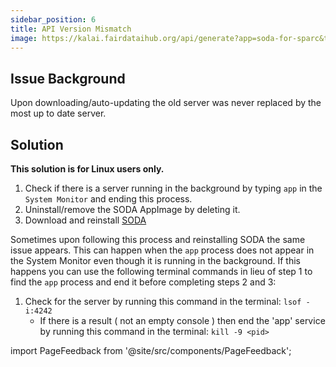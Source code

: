 ```yaml
---
sidebar_position: 6
title: API Version Mismatch
image: https://kalai.fairdataihub.org/api/generate?app=soda-for-sparc&title=API%20Version%20Mismatch&description=Common%20errors%20and%20their%20solutions
---
```


## Issue Background

Upon downloading/auto-updating the old server was never replaced by the most up to date server.

## Solution

**This solution is for Linux users only.**

1. Check if there is a server running in the background by typing `app` in the `System Monitor` and ending this process.
2. Uninstall/remove the SODA AppImage by deleting it.
3. Download and reinstall [SODA](https://github.com/fairdataihub/SODA-for-SPARC/releases/download/v12.0.2/SODA-for-SPARC-12.0.2.AppImage)

Sometimes upon following this process and reinstalling SODA the same issue appears. This can happen when the `app` process does not appear in the System Monitor even though
it is running in the background. If this happens you can use the following terminal commands in lieu of step 1 to find the `app` process and end it before completing steps 2 and 3:

1. Check for the server by running this command in the terminal: `lsof -i:4242`
   - If there is a result ( not an empty console ) then end the 'app' service by running this command in the terminal: `kill -9 <pid>`

import PageFeedback from '@site/src/components/PageFeedback';

<PageFeedback />
